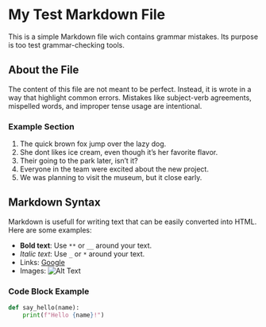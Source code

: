 # My Test Markdown File

This is a simple Markdown file wich contains grammar mistakes. Its purpose is too test grammar-checking tools.

## About the File

The content of this file are not meant to be perfect. Instead, it is wrote in a way that highlight common errors. Mistakes like subject-verb agreements, mispelled words, and improper tense usage are intentional.

### Example Section

1. The quick brown fox jump over the lazy dog.
2. She dont likes ice cream, even though it’s her favorite flavor.
3. Their going to the park later, isn’t it?
4. Everyone in the team were excited about the new project.
5. We was planning to visit the museum, but it close early.

## Markdown Syntax

Markdown is usefull for writing text that can be easily converted into HTML. Here are some examples:

- **Bold text**: Use `**` or `__` around your text.
- _Italic text_: Use `_` or `*` around your text.
- Links: [Google](https://www.google.com)
- Images: ![Alt Text](https://via.placeholder.com/150)

### Code Block Example

```python
def say_hello(name):
    print(f"Hello {name}!")
